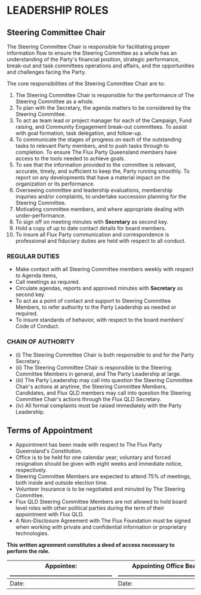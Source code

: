 # LEADERSHIP ROLES

## Steering Committee Chair

The Steering Committee Chair is responsible for facilitating proper information flow to ensure the Steering Committee as a whole has an understanding of the Party's financial position, strategic performance, break-out and task committees operations and affairs, and the opportunities and challenges facing the Party.   

The core responsibilities of the Steering Committee Chair are to: 

1.  The Steering Committee Chair is responsible for the performance of The Steering Committee as a whole. 
2.  To plan with the Secretary, the agenda matters to be considered by the Steering Committee.
3.  To act as team lead or project manager for each of the Campaign, Fund raising, and Community Engagement break-out committees.  To assist with goal formation, task delegation, and follow-up. 
4.  To communicate the stages of progress on each of the outstanding tasks to relevant Party members, and to push tasks through to completion. To ensure The Flux Party Queensland members have access to the tools needed to achieve goals. 
5. To see that the information provided to the committee is relevant, accurate, timely, and sufficient to keep the, Party running smoothly.  To report on any developments that have a material impact on the organization or its performance.  
5.  Overseeing committee and leadership evaluations, membership inquiries and/or complaints, to undertake succession planning for the Steering Committee.
6.  Motivating committee members, and where appropriate dealing with under-performance.
7.  To sign off on meeting minutes with **Secretary** as second key.
8.  Hold a copy of up to date contact details for board members.
9.  To insure all Flux Party communication and correspondence is professional and fiduciary duties are held with respect to all conduct. 

### REGULAR DUTIES
* Make contact with all Steering Committee members weekly with respect to Agenda items,
* Call meetings as required.
* Circulate agendas, reports and approved minutes with **Secretary** as second key.
* To act as a point of contact and support to Steering Committee Members, to refer authority to the Party Leadership as needed or required.
* To insure standards of behavior, with respect to the board members' Code of Conduct.

### CHAIN OF AUTHORITY
* (i) The Steering Committee Chair is both responsible to and for the Party Secretary.
* (ii) The Steering Committee Chair is responsible to the Steering Committee Members in general, and The Party Leadership at large.
* (iii) The Party Leadership may call into question the Steering Committee Chair's actions at anytime, the Steering Committee Members, Candidates, and Flux QLD members may call into question the Steering Committee Chair's actions through the Flux QLD Secretary.  
* (iv) All formal complaints must be raised immediately with the Party Leadership.

## Terms of Appointment
* Appointment has been made with respect to The Flux Party Queensland's Constitution.
* Office is to be held for one calendar year; voluntary and forced resignation should be given with eight weeks and immediate notice, respectively.  
* Steering Committee Members are expected to attend 75% of meetings, both inside and outside election time.
* Volunteer Insurance is to be negotiated and minuted by The Steering Committee.
* Flux QLD Steering Committee Members are not allowed to hold board level roles with other political parties during the term of their appointment with Flux QLD.
* A Non-Disclosure Agreement with The Flux Foundation must be signed when working with private and confidential information or proprietary technologies. 

**This written agreement constitutes a deed of access necessary to perform the role.** 

|   Appointee: ____________________________________  |   Appointing Office Bearer: ____________________________________  |
| ---------------------------------------------------- |  ------------------------------------------------ |   
|   Date:   |   Date:   |
